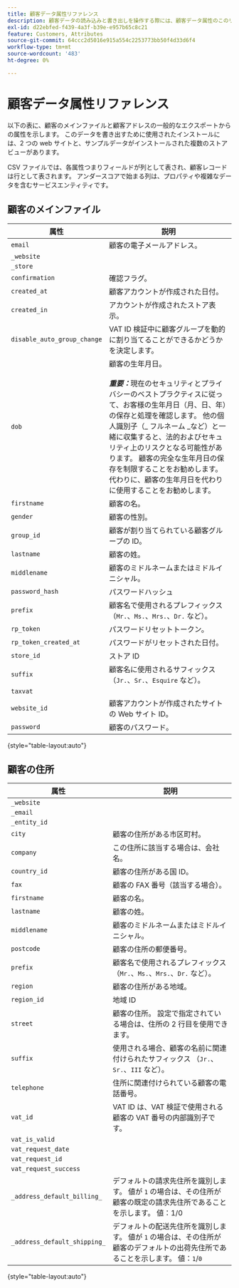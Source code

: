 ```yaml
---
title: 顧客データ属性リファレンス
description: 顧客データの読み込みと書き出しを操作する際には、顧客データ属性のこのリファレンスを使用します。
exl-id: d22ebfed-f439-4a3f-b39e-e957b65c8c21
feature: Customers, Attributes
source-git-commit: 64ccc2d5016e915a554c2253773bb50f4d33d6f4
workflow-type: tm+mt
source-wordcount: '483'
ht-degree: 0%

---
```


# 顧客データ属性リファレンス

以下の表に、顧客のメインファイルと顧客アドレスの一般的なエクスポートからの属性を示します。 このデータを書き出すために使用されたインストールには、2 つの web サイトと、サンプルデータがインストールされた複数のストアビューがあります。

CSV ファイルでは、各属性つまりフィールドが列として表され、顧客レコードは行として表されます。 アンダースコアで始まる列は、プロパティや複雑なデータを含むサービスエンティティです。

## 顧客のメインファイル

| 属性 | 説明 |
|--- |--- |
| `email` | 顧客の電子メールアドレス。 |
| `_website` |  |
| `_store` |  |
| `confirmation` | 確認フラグ。 |
| `created_at` | 顧客アカウントが作成された日付。 |
| `created_in` | アカウントが作成されたストア表示。 |
| `disable_auto_group_change` | VAT ID 検証中に顧客グループを動的に割り当てることができるかどうかを決定します。 |
| `dob` | 顧客の生年月日。 <br><br>**_重要：_**&#x200B;現在のセキュリティとプライバシーのベストプラクティスに従って、お客様の生年月日（月、日、年）の保存と処理を確認します。 他の個人識別子（_ フルネーム _など）と一緒に収集すると、法的およびセキュリティ上のリスクとなる可能性があります。 顧客の完全な生年月日の保存を制限することをお勧めします。代わりに、顧客の生年月日を代わりに使用することをお勧めします。 |
| `firstname` | 顧客の名。 |
| `gender` | 顧客の性別。 |
| `group_id` | 顧客が割り当てられている顧客グループの ID。 |
| `lastname` | 顧客の姓。 |
| `middlename` | 顧客のミドルネームまたはミドルイニシャル。 |
| `password_hash` | パスワードハッシュ |
| `prefix` | 顧客名で使用されるプレフィックス（`Mr.`、`Ms.`、`Mrs.`、`Dr.` など）。 |
| `rp_token` | パスワードリセットトークン。 |
| `rp_token_created_at` | パスワードがリセットされた日付。 |
| `store_id` | ストア ID |
| `suffix` | 顧客名に使用されるサフィックス（`Jr.`、`Sr.`、`Esquire` など）。 |
| `taxvat` |  |
| `website_id` | 顧客アカウントが作成されたサイトの Web サイト ID。 |
| `password` | 顧客のパスワード。 |

{style="table-layout:auto"}

## 顧客の住所

| 属性 | 説明 |
|--- |--- |
| `_website` |  |
| `_email` |  |
| `_entity_id` |  |
| `city` | 顧客の住所がある市区町村。 |
| `company` | この住所に該当する場合は、会社名。 |
| `country_id` | 顧客の住所がある国 ID。 |
| `fax` | 顧客の FAX 番号（該当する場合）。 |
| `firstname` | 顧客の名。 |
| `lastname` | 顧客の姓。 |
| `middlename` | 顧客のミドルネームまたはミドルイニシャル。 |
| `postcode` | 顧客の住所の郵便番号。 |
| `prefix` | 顧客名で使用されるプレフィックス（`Mr.`、`Ms.`、`Mrs.`、`Dr.` など）。 |
| `region` | 顧客の住所がある地域。 |
| `region_id` | 地域 ID |
| `street` | 顧客の住所。 設定で指定されている場合は、住所の 2 行目を使用できます。 |
| `suffix` | 使用される場合、顧客の名前に関連付けられたサフィックス （`Jr.`、`Sr.`、`III` など）。 |
| `telephone` | 住所に関連付けられている顧客の電話番号。 |
| `vat_id` | VAT ID は、VAT 検証で使用される顧客の VAT 番号の内部識別子です。 |
| `vat_is_valid` |  |
| `vat_request_date` |  |
| `vat_request_id` |  |
| `vat_request_success` |  |
| `_address_default_billing_` | デフォルトの請求先住所を識別します。 値が `1` の場合は、その住所が顧客の既定の請求先住所であることを示します。 値：1/0 |
| `_address_default_shipping_` | デフォルトの配送先住所を識別します。 値が `1` の場合は、その住所が顧客のデフォルトの出荷先住所であることを示します。 値：`1`/`0` |

{style="table-layout:auto"}
